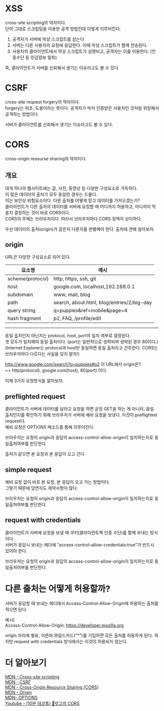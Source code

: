 # XSS

cross-site scripting의 약자이다.  
단어 그대로 스크립팅을 이용한 공격 방법인데 이렇게 이루어진다.

1. 공격자가 서버에 악성 스크립트를 심는다
2. 서버는 다른 사용자의 요청에 응답한다. 이때 악성 스크립트가 함께 전송된다.
3. 사용자의 클라이언트에서 악성 스크립트가 실행되고, 공격자는 이를 이용한다. (인증수단 등 민감정보 탈취)

즉, 클라이언트가 서버를 신뢰해서 생기는 이슈라고도 볼 수 있다.

# CSRF

cross-site request forgery의 약자이다.  
forgery는 위조, 도용이라는 뜻이다. 공격자가 마치 인증받은 사용자인 것처럼 위장해서 공격하는 방법이다.

서버가 클라이언트를 신뢰해서 생기는 이슈라고도 볼 수 있다.

# CORS

cross-origin resourse sharing의 약자이다.

## 개요

대개 하나의 웹사이트에는 글, 사진, 동영상 등 다양한 구성요소로 가득하다.  
이 많은 데이터의 출처가 모두 동일한 경우는 드물다.  
이는 보안상 위험요소이다. 다른 출처를 어떻게 믿고 데이터를 가져오겠는가?  
클라이언트가 다른 출처의 데이터를 서버에 요청할 때 어디까지 허용하고, 어디까지 막을지 결정하는 것이 바로 CORS이다.  
CORS의 주체는 브라우저이다. 따라서 브라우저마다 CORS 정책이 상이하다.

우선 데이터의 출처(origin)가 같은지 다른지를 판별해야 한다.
출처에 관해 알아보자.

## origin

URL은 다양한 구성요소로 되어 있다.

| 요소명           | 예시                                       |
| ---------------- | ------------------------------------------ |
| scheme(protocol) | http, https, ssh, git                      |
| host             | google.com, localhost,192.168.0.1          |
| subdomain        | www, mail, blog                            |
| path             | search, about.html, blog/entries/2/big-day |
| query string     | q=puppies&ref=mobile&page=4                |
| hash fragment    | p2, FAQ, /profile/edit                     |

---

동일 출처인지 아닌지는 protocol, host, port의 일치 여부로 결정된다.  
셋 모두가 일치해야 동일 출처이다. (port는 일반적으로 생략되며 생략된 경우 80이다.)  
(Internet Explorer는 protocol과 host만 동일하면 동일 출처라고 간주한다. CORS는 브라우저마다 다르다는 사실을 잊지 말자!)

http://www.google.com/search?q=puppies#p2 이 URL에서 origin은?  
=> http(protocol), google.com(host), 80(port) 이다.

이제 3가지 요청방식을 알아보자.

## preflighted request

클라이언트가 서버에 데이터를 달라고 요청을 하면 곧장 GET을 하는 게 아니라, 동일 출처인지를 확인하기 위해 브라우저가 서버에 예비 요청을 보낸다. 이것이 preflighted request다.  
예비 요청은 OPTIONS 메소드를 통해 이루어진다.

브라우저는 요청의 origin과 응답의 access-control-allow-origin이 일치하는지로 동일출처여부를 판단한다.

출처가 같으면 본 요청과 본 응답이 오고 간다.

## simple request

예비 요청 없이 바로 본 요청, 본 응답이 오고 가는 방법이다.  
그렇기 때문에 당연히도 제약사항이 많다.

브라우저는 요청의 origin과 응답의 access-control-allow-origin이 일치하는지로 동일출처여부를 판단한다.

## request with credentials

클라이언트가 서버에 요청을 보낼 때 쿠키(클라이언트쪽 인증 수단)를 함께 보내는 방식이다.  
서버가 응답시 보내는 헤더에 "access-control-allow-credentials:true"가 반드시 있어야 한다.

브라우저는 요청의 origin과 응답의 access-control-allow-origin이 일치하는지로 동일출처여부를 판단한다.

# 다른 출처는 어떻게 허용할까?

서버가 응답할 때 보내는 헤더에서 Access-Control-Allow-Origin에 허용하는 출처를 적으면 된다.

예시)  
Access-Control-Allow-Origin: https://developer.mozilla.org

origin 자리에 별표, 이른바 와일드카드("\*")를 기입하면 모든 출처를 허용하게 된다. 하지만 request with credentials 방식에서는 이것이 허용되지 않는다.

# 더 알아보기

[MDN - Cross-site scripting](https://developer.mozilla.org/en-US/docs/Glossary/Cross-site_scripting)  
[MDN - CSRF](https://developer.mozilla.org/en-us/docs/Glossary/CSRF)  
[MDN - Cross-Origin Resource Sharing (CORS)](https://developer.mozilla.org/en-US/docs/Web/HTTP/CORS)  
[MDN - Origin](https://developer.mozilla.org/en-US/docs/Glossary/Origin)  
[MDN- OPTIONS](https://developer.mozilla.org/en-US/docs/Web/HTTP/Methods/OPTIONS)  
[Youtube - [10분 테코톡] 🤠럿고의 CORS](https://www.youtube.com/watch?v=7iGIfcEsc2g&ab_channel=%EC%9A%B0%EC%95%84%ED%95%9CTech)

